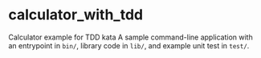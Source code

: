 # calculator_with_tdd
Calculator example for TDD kata
A sample command-line application with an entrypoint in `bin/`, library code
in `lib/`, and example unit test in `test/`.
